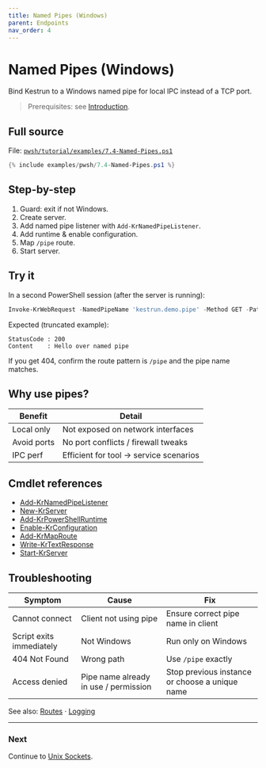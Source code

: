 ```yaml
---
title: Named Pipes (Windows)
parent: Endpoints
nav_order: 4
---
```


# Named Pipes (Windows)

Bind Kestrun to a Windows named pipe for local IPC instead of a TCP port.

> Prerequisites: see [Introduction][Introduction].

## Full source

File: [`pwsh/tutorial/examples/7.4-Named-Pipes.ps1`][7.4-Named-Pipes.ps1]

```powershell
{% include examples/pwsh/7.4-Named-Pipes.ps1 %}
```

## Step-by-step

1. Guard: exit if not Windows.
2. Create server.
3. Add named pipe listener with `Add-KrNamedPipeListener`.
4. Add runtime & enable configuration.
5. Map `/pipe` route.
6. Start server.

## Try it

In a second PowerShell session (after the server is running):

```powershell
Invoke-KrWebRequest -NamedPipeName 'kestrun.demo.pipe' -Method GET -Path '/pipe'
```

Expected (truncated example):

```text
StatusCode : 200
Content    : Hello over named pipe
```

If you get 404, confirm the route pattern is `/pipe` and the pipe name matches.

## Why use pipes?

| Benefit     | Detail                                  |
| ----------- | --------------------------------------- |
| Local only  | Not exposed on network interfaces       |
| Avoid ports | No port conflicts / firewall tweaks     |
| IPC perf    | Efficient for tool -> service scenarios |

## Cmdlet references

- [Add-KrNamedPipeListener][Add-KrNamedPipeListener]
- [New-KrServer][New-KrServer]
- [Add-KrPowerShellRuntime][Add-KrPowerShellRuntime]
- [Enable-KrConfiguration][Enable-KrConfiguration]
- [Add-KrMapRoute][Add-KrMapRoute]
- [Write-KrTextResponse][Write-KrTextResponse]
- [Start-KrServer][Start-KrServer]

## Troubleshooting

| Symptom                  | Cause                                 | Fix                                            |
| ------------------------ | ------------------------------------- | ---------------------------------------------- |
| Cannot connect           | Client not using pipe                 | Ensure correct pipe name in client             |
| Script exits immediately | Not Windows                           | Run only on Windows                            |
| 404 Not Found            | Wrong path                            | Use `/pipe` exactly                            |
| Access denied            | Pipe name already in use / permission | Stop previous instance or choose a unique name |

See also: [Routes](../2.routes/index) · [Logging](../5.logging/index)

---

### Next

Continue to [Unix Sockets](./5.Unix-Sockets).

[7.4-Named-Pipes.ps1]: /pwsh/tutorial/examples/7.4-Named-Pipes.ps1
[Add-KrNamedPipeListener]: /pwsh/cmdlets/Add-KrNamedPipeListener
[New-KrServer]: /pwsh/cmdlets/New-KrServer
[Add-KrPowerShellRuntime]: /pwsh/cmdlets/Add-KrPowerShellRuntime
[Enable-KrConfiguration]: /pwsh/cmdlets/Enable-KrConfiguration
[Add-KrMapRoute]: /pwsh/cmdlets/Add-KrMapRoute
[Write-KrTextResponse]: /pwsh/cmdlets/Write-KrTextResponse
[Start-KrServer]: /pwsh/cmdlets/Start-KrServer
[Introduction]: ../1.introduction/index#prerequisites
